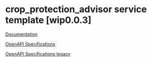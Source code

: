 # crop_protection_advisor service template \[wip0.0.3\]

[Documentation](https://htmlpreview.github.io/?https://github.com/atlasH2020-templates/crop_protection_advisor/blob/wip0.0.3/doc.html)

[OpenAPI Specifications](https://petstore.swagger.io?url=https://raw.githubusercontent.com/atlasH2020-templates/crop_protection_advisor/wip0.0.3/oas.json)

[OpenAPI Specifications legacy](https://sensorsystems.iais.fraunhofer.de/doc/?url=https://raw.githubusercontent.com/atlasH2020-templates/crop_protection_advisor/wip0.0.3/oas.json)  
